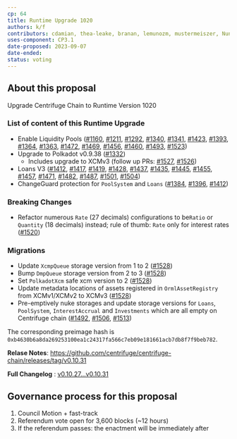 ```yaml
---
cp: 64
title: Runtime Upgrade 1020
authors: k/f
contributors: cdamian, thea-leake, branan, lemunozm, mustermeiszer, NunoAlexandre, wischli
uses-component: CP3.1
date-proposed: 2023-09-07
date-ended: 
status: voting
---
```


## About this proposal

Upgrade Centrifuge Chain to Runtime Version 1020

### List of content of this Runtime Upgrade
* Enable Liquidity Pools ([#1160](https://github.com/centrifuge/centrifuge-chain/pull/1160), [#1211](https://github.com/centrifuge/centrifuge-chain/pull/1211), [#1292](https://github.com/centrifuge/centrifuge-chain/pull/1292), [#1340](https://github.com/centrifuge/centrifuge-chain/pull/1340), [#1341](https://github.com/centrifuge/centrifuge-chain/pull/1341), [#1423](https://github.com/centrifuge/centrifuge-chain/pull/1423), [#1393](https://github.com/centrifuge/centrifuge-chain/pull/1393), [#1364](https://github.com/centrifuge/centrifuge-chain/pull/1364), [#1363](https://github.com/centrifuge/centrifuge-chain/pull/1363), [#1472](https://github.com/centrifuge/centrifuge-chain/pull/1472), [#1469](https://github.com/centrifuge/centrifuge-chain/pull/1469), [#1456](https://github.com/centrifuge/centrifuge-chain/pull/1456), [#1460](https://github.com/centrifuge/centrifuge-chain/pull/1460), [#1493](https://github.com/centrifuge/centrifuge-chain/pull/1493), [#1523](https://github.com/centrifuge/centrifuge-chain/pull/1523))
* Upgrade to Polkadot v0.9.38 ([#1332](https://github.com/centrifuge/centrifuge-chain/pull/1332))
  * Includes upgrade to XCMv3 (follow up PRs: [#1527](https://github.com/centrifuge/centrifuge-chain/pull/1527), [#1526](https://github.com/centrifuge/centrifuge-chain/pull/1526))
* Loans V3 ([#1412](https://github.com/centrifuge/centrifuge-chain/pull/1412), [#1417](https://github.com/centrifuge/centrifuge-chain/pull/1417), [#1419](https://github.com/centrifuge/centrifuge-chain/pull/1419), [#1428](https://github.com/centrifuge/centrifuge-chain/pull/1428), [#1437](https://github.com/centrifuge/centrifuge-chain/pull/1437), [#1435](https://github.com/centrifuge/centrifuge-chain/pull/1435), [#1445](https://github.com/centrifuge/centrifuge-chain/pull/1445), [#1455](https://github.com/centrifuge/centrifuge-chain/pull/1455), [#1457](https://github.com/centrifuge/centrifuge-chain/pull/1457), [#1471](https://github.com/centrifuge/centrifuge-chain/pull/1471), [#1482](https://github.com/centrifuge/centrifuge-chain/pull/1482), [#1487](https://github.com/centrifuge/centrifuge-chain/pull/1487), [#1501](https://github.com/centrifuge/centrifuge-chain/pull/1501), [#1504](https://github.com/centrifuge/centrifuge-chain/pull/1504))
* ChangeGuard protection for `PoolSystem` and `Loans` ([#1384](https://github.com/centrifuge/centrifuge-chain/pull/1384), [#1396](https://github.com/centrifuge/centrifuge-chain/pull/1396), [#1412](https://github.com/centrifuge/centrifuge-chain/pull/1412))

### Breaking Changes

* Refactor numerous `Rate` (27 decimals) configurations to be`Ratio` or `Quantity` (18 decimals) instead; rule of thumb: `Rate` only for interest rates ([#1520](https://github.com/centrifuge/centrifuge-chain/pull/1520))

### Migrations

* Update `XcmpQueue` storage version from 1 to 2 ([#1528](https://github.com/centrifuge/centrifuge-chain/pull/1528))
* Bump `DmpQueue` storage version from 2 to 3 ([#1528](https://github.com/centrifuge/centrifuge-chain/pull/1528))
* Set `PolkadotXcm` safe xcm version to 2 ([#1528](https://github.com/centrifuge/centrifuge-chain/pull/1528))
* Update metadata locations of assets registered in `OrmlAssetRegistry` from XCMv1/XCMv2 to XCMv3 ([#1528](https://github.com/centrifuge/centrifuge-chain/pull/1528))
* Pre-emptively nuke storages and update storage versions for `Loans`, `PoolSystem`, `InterestAccrual` and `Investments` which are all empty on Centrifuge chain ([#1492](https://github.com/centrifuge/centrifuge-chain/pull/1492), [#1506](https://github.com/centrifuge/centrifuge-chain/pull/1506), [#1513](https://github.com/centrifuge/centrifuge-chain/pull/1513))

The corresponding preimage hash is `0xb4630b6a8da269253100ea1c24317fa566c7eb09e181661acb7db8f7f9beb782`.

**Relase Notes**: https://github.com/centrifuge/centrifuge-chain/releases/tag/v0.10.31

**Full Changelog** : [v0.10.27...v0.10.31](https://github.com/centrifuge/centrifuge-chain/compare/v0.10.27...v0.10.31)

## Governance process for this proposal
1. Council Motion + fast-track
2. Referendum vote open for 3,600 blocks (~12 hours)
3. If the referendum passes: the enactment will be immediately after
